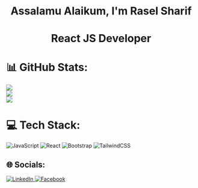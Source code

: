 <h1 align="center">Assalamu Alaikum, I'm Rasel Sharif</h1>
<h1 align="center">React JS Developer</h1>

# 📊 GitHub Stats:

![](https://github-readme-stats.vercel.app/api?username=raselsharif&theme=blueberry&hide_border=false&include_all_commits=true&count_private=true)<br/>
![](https://github-readme-streak-stats.herokuapp.com/?user=raselsharif&theme=blueberry&hide_border=false)<br/>
![](https://github-readme-stats.vercel.app/api/top-langs/?username=raselsharif&theme=blueberry&hide_border=false&include_all_commits=true&count_private=true&layout=compact)

# 💻 Tech Stack:

![JavaScript](https://img.shields.io/badge/javascript-%23323330.svg?style=for-the-badge&logo=javascript&logoColor=%23F7DF1E)
![React](https://img.shields.io/badge/react-%2320232a.svg?style=for-the-badge&logo=react&logoColor=%2361DAFB)
![Bootstrap](https://img.shields.io/badge/bootstrap-%238511FA.svg?style=for-the-badge&logo=bootstrap&logoColor=white) ![TailwindCSS](https://img.shields.io/badge/tailwindcss-%2338B2AC.svg?style=for-the-badge&logo=tailwind-css&logoColor=white)

## 🌐 Socials:

<a href="https://linkedin.com/in/raselsharif" target="_blank">
<img src="https://img.shields.io/badge/LinkedIn-%230077B5.svg?logo=linkedin&logoColor=white" alt="LinkedIn">
</a>
<a href="https://facebook.com/raselsharif0" target="_blank">
    <img src="https://img.shields.io/badge/Facebook-%231877F2.svg?logo=Facebook&logoColor=white" alt="Facebook">
</a>
